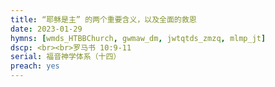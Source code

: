 ```yaml
---
title: “耶稣是主” 的两个重要含义，以及全面的救恩
date: 2023-01-29
hymns: [wmds_HTBBChurch, gwmaw_dm, jwtqtds_zmzq, mlmp_jt]
dscp: <br><br>罗马书 10:9-11
serial: 福音神学体系（十四）
preach: yes
---
```


